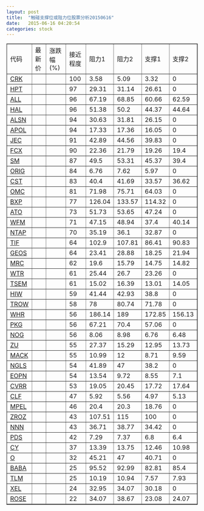 ```yaml
---
layout: post
title:  "触碰支撑位或阻力位股票分析20150616"
date:   2015-06-16 04:20:54
categories: stock
---
```

<script type="text/javascript">
var stockList = []
stockList.push('gb_crk');
stockList.push('gb_hpt');
stockList.push('gb_all');
stockList.push('gb_hal');
stockList.push('gb_alsn');
stockList.push('gb_apol');
stockList.push('gb_jec');
stockList.push('gb_fcx');
stockList.push('gb_sm');
stockList.push('gb_orig');
stockList.push('gb_cst');
stockList.push('gb_omc');
stockList.push('gb_bxp');
stockList.push('gb_ato');
stockList.push('gb_wfm');
stockList.push('gb_ntap');
stockList.push('gb_tif');
stockList.push('gb_geos');
stockList.push('gb_mrc');
stockList.push('gb_wtr');
stockList.push('gb_tsem');
stockList.push('gb_hiw');
stockList.push('gb_trow');
stockList.push('gb_whr');
stockList.push('gb_pkg');
stockList.push('gb_nog');
stockList.push('gb_zu');
stockList.push('gb_mack');
stockList.push('gb_ngls');
stockList.push('gb_eopn');
stockList.push('gb_cvrr');
stockList.push('gb_clf');
stockList.push('gb_mpel');
stockList.push('gb_zroz');
stockList.push('gb_nnn');
stockList.push('gb_pds');
stockList.push('gb_cy');
stockList.push('gb_o');
stockList.push('gb_baba');
stockList.push('gb_tlm');
stockList.push('gb_xel');
stockList.push('gb_rose');
</script>
<table border="1">
 <tr>
 <td>代码</td>
 <td>最新价</td>
 <td>涨跌幅(%)</td>
 <td>接近程度</td>
 <td>阻力1</td>
 <td>阻力2</td>
 <td>支撑1</td>
 <td>支撑2</td>
</tr>
  <tr id="crk" class="green">
  <td><a href="http://stock.finance.sina.com.cn/usstock/quotes/CRK.html" target="_blank">CRK</a></td><td></td><td></td><td>100</td><td>3.58</td><td>5.09</td><td>3.32</td><td>0</td></tr>
  <tr id="hpt" class="red">
  <td><a href="http://stock.finance.sina.com.cn/usstock/quotes/HPT.html" target="_blank">HPT</a></td><td></td><td></td><td>97</td><td>29.31</td><td>31.14</td><td>26.61</td><td>0</td></tr>
  <tr id="all" class="red">
  <td><a href="http://stock.finance.sina.com.cn/usstock/quotes/ALL.html" target="_blank">ALL</a></td><td></td><td></td><td>96</td><td>67.19</td><td>68.85</td><td>60.66</td><td>62.59</td></tr>
  <tr id="hal" class="green">
  <td><a href="http://stock.finance.sina.com.cn/usstock/quotes/HAL.html" target="_blank">HAL</a></td><td></td><td></td><td>96</td><td>51.38</td><td>50.2</td><td>44.37</td><td>44.64</td></tr>
  <tr id="alsn" class="red">
  <td><a href="http://stock.finance.sina.com.cn/usstock/quotes/ALSN.html" target="_blank">ALSN</a></td><td></td><td></td><td>94</td><td>30.63</td><td>31.81</td><td>26.15</td><td>0</td></tr>
  <tr id="apol" class="green">
  <td><a href="http://stock.finance.sina.com.cn/usstock/quotes/APOL.html" target="_blank">APOL</a></td><td></td><td></td><td>94</td><td>17.33</td><td>17.36</td><td>16.05</td><td>0</td></tr>
  <tr id="jec" class="red">
  <td><a href="http://stock.finance.sina.com.cn/usstock/quotes/JEC.html" target="_blank">JEC</a></td><td></td><td></td><td>91</td><td>42.89</td><td>44.56</td><td>39.83</td><td>0</td></tr>
  <tr id="fcx" class="green">
  <td><a href="http://stock.finance.sina.com.cn/usstock/quotes/FCX.html" target="_blank">FCX</a></td><td></td><td></td><td>90</td><td>22.36</td><td>21.79</td><td>19.26</td><td>19.4</td></tr>
  <tr id="sm" class="green">
  <td><a href="http://stock.finance.sina.com.cn/usstock/quotes/SM.html" target="_blank">SM</a></td><td></td><td></td><td>87</td><td>49.5</td><td>53.31</td><td>45.37</td><td>39.4</td></tr>
  <tr id="orig" class="green">
  <td><a href="http://stock.finance.sina.com.cn/usstock/quotes/ORIG.html" target="_blank">ORIG</a></td><td></td><td></td><td>84</td><td>6.76</td><td>7.62</td><td>5.97</td><td>0</td></tr>
  <tr id="cst" class="red">
  <td><a href="http://stock.finance.sina.com.cn/usstock/quotes/CST.html" target="_blank">CST</a></td><td></td><td></td><td>83</td><td>40.4</td><td>41.69</td><td>33.57</td><td>36.62</td></tr>
  <tr id="omc" class="red">
  <td><a href="http://stock.finance.sina.com.cn/usstock/quotes/OMC.html" target="_blank">OMC</a></td><td></td><td></td><td>81</td><td>71.98</td><td>75.71</td><td>64.03</td><td>0</td></tr>
  <tr id="bxp" class="red">
  <td><a href="http://stock.finance.sina.com.cn/usstock/quotes/BXP.html" target="_blank">BXP</a></td><td></td><td></td><td>77</td><td>126.04</td><td>133.57</td><td>114.32</td><td>0</td></tr>
  <tr id="ato" class="red">
  <td><a href="http://stock.finance.sina.com.cn/usstock/quotes/ATO.html" target="_blank">ATO</a></td><td></td><td></td><td>73</td><td>51.73</td><td>53.65</td><td>47.24</td><td>0</td></tr>
  <tr id="wfm" class="green">
  <td><a href="http://stock.finance.sina.com.cn/usstock/quotes/WFM.html" target="_blank">WFM</a></td><td></td><td></td><td>71</td><td>47.15</td><td>48.94</td><td>37.4</td><td>40.14</td></tr>
  <tr id="ntap" class="green">
  <td><a href="http://stock.finance.sina.com.cn/usstock/quotes/NTAP.html" target="_blank">NTAP</a></td><td></td><td></td><td>70</td><td>35.19</td><td>36.1</td><td>32.87</td><td>0</td></tr>
  <tr id="tif" class="green">
  <td><a href="http://stock.finance.sina.com.cn/usstock/quotes/TIF.html" target="_blank">TIF</a></td><td></td><td></td><td>64</td><td>102.9</td><td>107.81</td><td>86.41</td><td>90.83</td></tr>
  <tr id="geos" class="green">
  <td><a href="http://stock.finance.sina.com.cn/usstock/quotes/GEOS.html" target="_blank">GEOS</a></td><td></td><td></td><td>64</td><td>23.41</td><td>28.88</td><td>18.25</td><td>21.94</td></tr>
  <tr id="mrc" class="red">
  <td><a href="http://stock.finance.sina.com.cn/usstock/quotes/MRC.html" target="_blank">MRC</a></td><td></td><td></td><td>62</td><td>19.6</td><td>15.79</td><td>14.75</td><td>14.82</td></tr>
  <tr id="wtr" class="red">
  <td><a href="http://stock.finance.sina.com.cn/usstock/quotes/WTR.html" target="_blank">WTR</a></td><td></td><td></td><td>61</td><td>25.44</td><td>26.7</td><td>23.26</td><td>0</td></tr>
  <tr id="tsem" class="green">
  <td><a href="http://stock.finance.sina.com.cn/usstock/quotes/TSEM.html" target="_blank">TSEM</a></td><td></td><td></td><td>61</td><td>15.02</td><td>16.39</td><td>13.01</td><td>14.05</td></tr>
  <tr id="hiw" class="red">
  <td><a href="http://stock.finance.sina.com.cn/usstock/quotes/HIW.html" target="_blank">HIW</a></td><td></td><td></td><td>59</td><td>41.44</td><td>42.93</td><td>38.8</td><td>0</td></tr>
  <tr id="trow" class="green">
  <td><a href="http://stock.finance.sina.com.cn/usstock/quotes/TROW.html" target="_blank">TROW</a></td><td></td><td></td><td>58</td><td>78</td><td>80.74</td><td>71.78</td><td>0</td></tr>
  <tr id="whr" class="red">
  <td><a href="http://stock.finance.sina.com.cn/usstock/quotes/WHR.html" target="_blank">WHR</a></td><td></td><td></td><td>56</td><td>186.14</td><td>189</td><td>172.85</td><td>156.13</td></tr>
  <tr id="pkg" class="red">
  <td><a href="http://stock.finance.sina.com.cn/usstock/quotes/PKG.html" target="_blank">PKG</a></td><td></td><td></td><td>56</td><td>67.21</td><td>70.4</td><td>57.06</td><td>0</td></tr>
  <tr id="nog" class="green">
  <td><a href="http://stock.finance.sina.com.cn/usstock/quotes/NOG.html" target="_blank">NOG</a></td><td></td><td></td><td>56</td><td>8.06</td><td>8.98</td><td>6.76</td><td>6.48</td></tr>
  <tr id="zu" class="red">
  <td><a href="http://stock.finance.sina.com.cn/usstock/quotes/ZU.html" target="_blank">ZU</a></td><td></td><td></td><td>55</td><td>27.37</td><td>15.29</td><td>12.95</td><td>13.73</td></tr>
  <tr id="mack" class="red">
  <td><a href="http://stock.finance.sina.com.cn/usstock/quotes/MACK.html" target="_blank">MACK</a></td><td></td><td></td><td>55</td><td>10.99</td><td>12</td><td>8.71</td><td>9.59</td></tr>
  <tr id="ngls" class="green">
  <td><a href="http://stock.finance.sina.com.cn/usstock/quotes/NGLS.html" target="_blank">NGLS</a></td><td></td><td></td><td>54</td><td>41.89</td><td>47</td><td>38.2</td><td>0</td></tr>
  <tr id="eopn" class="green">
  <td><a href="http://stock.finance.sina.com.cn/usstock/quotes/EOPN.html" target="_blank">EOPN</a></td><td></td><td></td><td>54</td><td>13.54</td><td>9.72</td><td>8.55</td><td>7.1</td></tr>
  <tr id="cvrr" class="red">
  <td><a href="http://stock.finance.sina.com.cn/usstock/quotes/CVRR.html" target="_blank">CVRR</a></td><td></td><td></td><td>53</td><td>19.05</td><td>20.45</td><td>17.72</td><td>17.64</td></tr>
  <tr id="clf" class="red">
  <td><a href="http://stock.finance.sina.com.cn/usstock/quotes/CLF.html" target="_blank">CLF</a></td><td></td><td></td><td>47</td><td>5.92</td><td>5.56</td><td>4.97</td><td>5.13</td></tr>
  <tr id="mpel" class="red">
  <td><a href="http://stock.finance.sina.com.cn/usstock/quotes/MPEL.html" target="_blank">MPEL</a></td><td></td><td></td><td>46</td><td>20.4</td><td>20.3</td><td>18.76</td><td>0</td></tr>
  <tr id="zroz" class="red">
  <td><a href="http://stock.finance.sina.com.cn/usstock/quotes/ZROZ.html" target="_blank">ZROZ</a></td><td></td><td></td><td>43</td><td>107.51</td><td>115</td><td>100</td><td>0</td></tr>
  <tr id="nnn" class="red">
  <td><a href="http://stock.finance.sina.com.cn/usstock/quotes/NNN.html" target="_blank">NNN</a></td><td></td><td></td><td>43</td><td>36.71</td><td>38.77</td><td>34.42</td><td>0</td></tr>
  <tr id="pds" class="green">
  <td><a href="http://stock.finance.sina.com.cn/usstock/quotes/PDS.html" target="_blank">PDS</a></td><td></td><td></td><td>42</td><td>7.29</td><td>7.37</td><td>6.8</td><td>6.4</td></tr>
  <tr id="cy" class="green">
  <td><a href="http://stock.finance.sina.com.cn/usstock/quotes/CY.html" target="_blank">CY</a></td><td></td><td></td><td>37</td><td>13.39</td><td>13.75</td><td>12.46</td><td>10.98</td></tr>
  <tr id="o" class="red">
  <td><a href="http://stock.finance.sina.com.cn/usstock/quotes/O.html" target="_blank">O</a></td><td></td><td></td><td>32</td><td>45.21</td><td>47</td><td>40.71</td><td>0</td></tr>
  <tr id="baba" class="green">
  <td><a href="http://stock.finance.sina.com.cn/usstock/quotes/BABA.html" target="_blank">BABA</a></td><td></td><td></td><td>25</td><td>95.52</td><td>92.99</td><td>82.81</td><td>85.4</td></tr>
  <tr id="tlm" class="green">
  <td><a href="http://stock.finance.sina.com.cn/usstock/quotes/TLM.html" target="_blank">TLM</a></td><td></td><td></td><td>25</td><td>10.19</td><td>10.94</td><td>7.57</td><td>7.93</td></tr>
  <tr id="xel" class="red">
  <td><a href="http://stock.finance.sina.com.cn/usstock/quotes/XEL.html" target="_blank">XEL</a></td><td></td><td></td><td>24</td><td>32.95</td><td>34.07</td><td>30.18</td><td>0</td></tr>
  <tr id="rose" class="green">
  <td><a href="http://stock.finance.sina.com.cn/usstock/quotes/ROSE.html" target="_blank">ROSE</a></td><td></td><td></td><td>22</td><td>34.07</td><td>38.67</td><td>23.08</td><td>24.07</td></tr>
</table>

